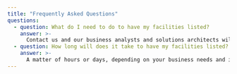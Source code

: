 ```yaml
---
title: "Frequently Asked Questions"
questions:
  - question: What do I need to do to have my facilities listed?
    answer: >-
      Contact us and our business analysts and solutions architects will get it done for you. That's it.
  - question: How long will does it take to have my facilities listed?
    answer: >-
      A matter of hours or days, depending on your business needs and integration requirements.
---
```

